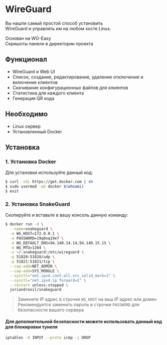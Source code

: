 # WireGuard
Вы нашли самый простой способ установить <br>
WireGuard и управлять им на любом хосте Linux.

Основан на WG-Easy <br>
Скришоты панели в директории проекта

## Функционал

* WireGuard и Web UI
* Список, создание, редактирование, удаление отключение и включение клиентов
* Скачивание конфигурационных файлов для клиентов
* Статистика для каждого клиента
* Генерация QR кода

## Необходимо

* Linux сервер
* Установленный Docker

## Установка

### 1. Установка Docker

Для установки используйте данный код:
```bash
$ curl -sSL https://get.docker.com | sh
$ sudo usermod -aG docker $(whoami)
$ exit
```

### 2. Установка SnakeGuard

Скопируйте и вставьте в вашу консоль данную команду:
```bash
$ docker run -d \
  --name=snakeguard \
  -e WG_HOST=172.0.0.1 \
  -e PASSWORD=19q8xq19e7 \
  -e WG_DEFAULT_DNS=94.140.14.14,94.140.15.15 \
  -e WG_MTU=1384 \
  -v ~/.snakeguard:/etc/wireguard \
  -p 51820:51820/udp \
  -p 51821:51821/tcp \
  --cap-add=NET_ADMIN \
  --cap-add=SYS_MODULE \
  --sysctl="net.ipv4.conf.all.src_valid_mark=1" \
  --sysctl="net.ipv4.ip_forward=1" \
  --restart unless-stopped \
  joriandrooil/snakeguard
```

> Замените IP адрес в строчке `WG_HOST` на ваш IP адрес или домен <br>
> Рекомендуется заменить пароль в строчке `PASSWORD` для безопасности вашего сервера

#### Для дополнительной безопасности можете использовать данный код для блокировки тунеля
```bash
iptables -A INPUT --proto icmp -j DROP
```
